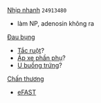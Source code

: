 
[Nhịp nhanh](Nh%E1%BB%8Bp%20nhanh.md) `24913480`
- làm NP, adenosin không ra

[Đau bụng](../The%20TRIO/000%20Zettlekasten/UMP/BM%20NGO%E1%BA%A0I%20TQ/W8-M%E1%BA%A5y%20c%C3%A1i%20note/%C4%90au%20b%E1%BB%A5ng.md)
- [Tắc ruột](../The%20TRIO/000%20Zettlekasten/UMP/BM%20NGO%E1%BA%A0I%20TQ/T%E1%BA%AEC%20RU%E1%BB%98T.md)?
- [Áp xe phần phụ](%C3%81p%20xe%20ph%E1%BA%A7n%20ph%E1%BB%A5.md)?
- [U buồng trứng](U%20bu%E1%BB%93ng%20tr%E1%BB%A9ng.md)?

[Chấn thương](../100%20Reference%20notes/MOC%20CH%E1%BA%A4N%20TH%C6%AF%C6%A0NG.md)
- [eFAST](eFAST.md)

